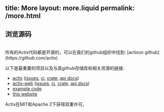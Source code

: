 title:   More
layout: more.liquid
permalink: /more.html
---
<section >
<div >

# 浏览源码

<br>
所有的Actix代码都是开源的，可以在我们的github组织中找到: [actixon github](https://github.com/actix)

以下是最重要的项目以及与其github存储库和相关资源的链接:

* [actix](https://github.com/actix/actix) ([issues](https://github.com/actix/actix/issues), [ci](https://travis-ci.org/actix/actix), [crate](https://crates.io/crates/actix), [api docs](https://docs.rs/actix))
* [actix-web](https://github.com/actix/actix-web) ([issues](https://github.com/actix/actix-web/issues), [ci](https://travis-ci.org/actix/actix-web), [crate](https://crates.io/crates/actix-web), [api docs](https://docs.rs/actix-web))
* [example code](https://github.com/actix/examples)
* [this website](https://github.com/actix/actix-website)

Actix在MIT和Apache 2下获得双重许可。


</div>
</section>
